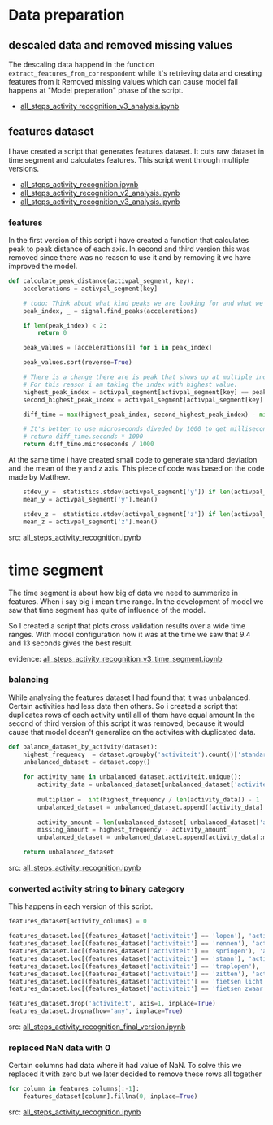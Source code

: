# Data preparation

## descaled data and removed missing values
The descaling data happend in the function ``extract_features_from_correspondent`` while it's retrieving data and creating features from it
Removed missing values which can cause model fail happens at "Model preperation" phase of the script. 
 
 - [all_steps_activity recognition_v3_analysis.ipynb](../../evidence/all_steps_activity_recognition_v3_analysis.ipynb)

## features dataset
I have created a script that generates features dataset. It cuts raw dataset in time segment and calculates features. 
This script went through multiple versions.

- [all_steps_activity_recognition.ipynb](../../evidence/python_notebook/all_steps_activity_recognition.ipynb)
- [all_steps_activity_recognition_v2_analysis.ipynb](../../evidence/python_notebook/all_steps_activity_recognition_v2_analysis.ipynb)
- [all_steps_activity_recognition_v3_analysis.ipynb](../../evidence/python_notebook/all_steps_activity_recognition_v3_analysis.ipynb)

### features 
In the first version of this script i have created a function that calculates peak to peak distance of each axis.
In second and third version this was removed since there was no reason to use it and by removing it we have improved the model.

````python
def calculate_peak_distance(activpal_segment, key):
    accelerations = activpal_segment[key]

    # todo: Think about what kind peaks we are looking for and what we want to with it
    peak_index, _ = signal.find_peaks(accelerations)

    if len(peak_index) < 2:
        return 0

    peak_values = [accelerations[i] for i in peak_index]

    peak_values.sort(reverse=True)

    # There is a change there are is peak that shows up at multiple index
    # For this reason i am taking the index with highest value.
    highest_peak_index = activpal_segment[activpal_segment[key] == peak_values[0]].index.max()
    second_highest_peak_index = activpal_segment[activpal_segment[key] == peak_values[1]].index.max()

    diff_time = max(highest_peak_index, second_highest_peak_index) - min(highest_peak_index, second_highest_peak_index)

    # It's better to use microseconds diveded by 1000 to get milliseconds. This way you won't lose information
    # return diff_time.seconds * 1000
    return diff_time.microseconds / 1000

````

At the same time i have created small code to generate standard deviation and the mean of the y and z axis.
This piece of code was based on the code made by Matthew.

````python
    stdev_y =  statistics.stdev(activpal_segment['y']) if len(activpal_segment['y']) >= 2 else 0
    mean_y = activpal_segment['y'].mean()

    stdev_z =  statistics.stdev(activpal_segment['z']) if len(activpal_segment['z']) >= 2 else 0
    mean_z = activpal_segment['z'].mean()  

````

src: [all_steps_activity_recognition.ipynb](../../evidence/python_notebook/all_steps_activity_recognition.ipynb)

# time segment
The time segment is about how big of data we need to summerize in features.
When i say big i mean time range. In the development of model we saw that time segment has quite of influence of the model.

So I created a script that plots cross validation results over a wide time ranges. 
With model configuration how it was at the time we saw that 9.4 and 13 seconds gives the best result.

evidence: [all_steps_activity_recognition_v3_time_segment.ipynb](../../evidence/python_notebook/all_steps_activity_recognition_v3_time_segment.ipynb)


### balancing
While analysing the features dataset I had found that it was unbalanced. Certain activities had less data then others.
So i created a script that duplicates rows of each activity until all of them have equal amount
In the second of third version of this script it was removed,
because it would cause that model doesn't generalize on the activites with duplicated data.

````python
def balance_dataset_by_activity(dataset):
    highest_frequency  = dataset.groupby('activiteit').count()['standard_deviation_x'].max()
    unbalanced_dataset = dataset.copy()
    
    for activity_name in unbalanced_dataset.activiteit.unique():
        activity_data = unbalanced_dataset[unbalanced_dataset['activiteit'] == activity_name]
        
        multiplier =  int(highest_frequency / len(activity_data)) - 1
        unbalanced_dataset = unbalanced_dataset.append([activity_data] * multiplier, ignore_index=True)    
        
        activity_amount = len(unbalanced_dataset[ unbalanced_dataset['activiteit'] == activity_name])
        missing_amount = highest_frequency - activity_amount
        unbalanced_dataset = unbalanced_dataset.append(activity_data[:missing_amount], ignore_index=True)    

    return unbalanced_dataset
````

src: [all_steps_activity_recognition.ipynb](../../evidence/python_notebook/all_steps_activity_recognition.ipynb)

### converted activity string to binary category

This happens in each version of this script.

````python
features_dataset[activity_columns] = 0

features_dataset.loc[(features_dataset['activiteit'] == 'lopen'), 'activity_walking'] = 1
features_dataset.loc[(features_dataset['activiteit'] == 'rennen'), 'activity_running'] = 1
features_dataset.loc[(features_dataset['activiteit'] == 'springen'), 'activity_jumping'] = 1
features_dataset.loc[(features_dataset['activiteit'] == 'staan'), 'activity_standing'] = 1
features_dataset.loc[(features_dataset['activiteit'] == 'traplopen'), 'activity_traplopen'] = 1
features_dataset.loc[(features_dataset['activiteit'] == 'zitten'), 'activity_sitten'] = 1
features_dataset.loc[(features_dataset['activiteit'] == 'fietsen licht'), 'cycling_light'] = 1
features_dataset.loc[(features_dataset['activiteit'] == 'fietsen zwaar'), 'cycling_hard'] = 1

features_dataset.drop('activiteit', axis=1, inplace=True)
features_dataset.dropna(how='any', inplace=True)
````

src: [all_steps_activity_recognition_final_version.ipynb](../../evidence/python_notebook/all_steps_activity_recognition_final_version.ipynb)

### replaced NaN data with 0
Certain columns had data where it had value of NaN. 
To solve this we replaced it with zero but we later decided to remove these rows all together

````python
for column in features_columns[:-1]:
    features_dataset[column].fillna(0, inplace=True)
````
src: [all_steps_activity_recognition.ipynb](../../evidence/python_notebook/all_steps_activity_recognition.ipynb)